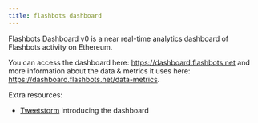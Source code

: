 ```yaml
---
title: flashbots dashboard
---
```

Flashbots Dashboard v0 is a near real-time analytics dashboard of Flashbots activity on Ethereum.

You can access the dashboard here: https://dashboard.flashbots.net and more information about the data & metrics it uses here: https://dashboard.flashbots.net/data-metrics.

Extra resources:
* [Tweetstorm](https://twitter.com/bertcmiller/status/1392871268953858057) introducing the dashboard
